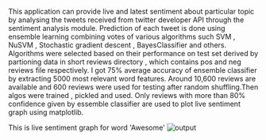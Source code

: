 This application can provide live and latest sentiment about particular topic by analysing the tweets received from twitter developer API through the sentiment analysis module. Prediction of each tweet is done using ensemble learning combining votes of various algorithms such SVM , NuSVM , Stochastic gradient descent , BayesClassifier and others. Algorithms were selected based on their performance on test set derived by partioning data in short reviews directory , which contains pos and neg reviews file respectively. I got 75% average accuracy of ensemble classifier by extracting 5000 most relevant word features. Around 10,600 reviews are available and 600 reviews were used for testing after random shuffling.Then algos were trained , pickled and used. Only reviews with more than 80% confidence given by essemble classifier are used to plot live sentiment graph using matplotlib.

This is live sentiment graph for word 'Awesome'
![output](https://user-images.githubusercontent.com/89407538/183815229-911537fb-8512-41e1-93f9-e293e6c92007.jpg)

